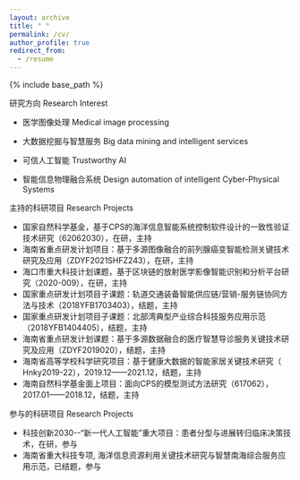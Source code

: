```yaml
---
layout: archive
title: " "
permalink: /cv/
author_profile: true
redirect_from:
  - /resume
---
```


{% include base_path %}

研究方向 Research Interest

- 医学图像处理 Medical image processing

- 大数据挖掘与智慧服务 Big data mining and intelligent services

- 可信人工智能 Trustworthy AI

- 智能信息物理融合系统 Design automation of intelligent Cyber-Physical Systems 

主持的科研项目 Research Projects 

- 国家自然科学基金，基于CPS的海洋信息智能系统控制软件设计的一致性验证技术研究（62062030），在研，主持
- 海南省重点研发计划项目：基于多源图像融合的前列腺癌变智能检测关键技术研究及应用（ZDYF2021SHFZ243），在研，主持
- 海口市重大科技计划课题，基于区块链的放射医学影像智能识别和分析平台研究（2020-009），在研，主持
- 国家重点研发计划项目子课题：轨道交通装备智能供应链/营销-服务链协同方法与技术（2018YFB1703403），结题，主持
- 国家重点研发计划项目子课题：北部湾典型产业综合科技服务应用示范（2018YFB1404405），结题，主持
- 海南省重点研发计划课题：基于多源数据融合的医疗智慧导诊服务关键技术研究及应用（ZDYF2019020），结题，主持
- 海南省高等学校科学研究项目：基于健康大数据的智能家居关键技术研究（ Hnky2019-22），2019.12——2021.12，结题，主持
- 海南自然科学基金面上项目：面向CPS的模型测试方法研究（617062），2017.01——2018.12，结题，主持

参与的科研项目 Research Projects

- 科技创新2030--“新一代人工智能”重大项目：患者分型与进展转归临床决策技术，在研，参与
- 海南省重大科技专项, 海洋信息资源利用关键技术研究与智慧南海综合服务应用示范，已结题，参与
